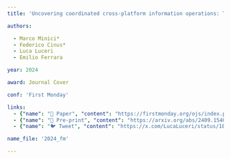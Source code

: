 ```yaml
---
title: 'Uncovering coordinated cross-platform information operations: Threatening the integrity of the 2024 U.S. presidential election'

authors:

  - Marco Minici*
  - Federico Cinus*
  - Luca Luceri
  - Emilio Ferrara

year: 2024

award: Journal Cover

conf: 'First Monday'

links:
  - {"name": "📜 Paper", "content": "https://firstmonday.org/ojs/index.php/fm/article/view/13831/11712"}
  - {"name": "📄 Pre-print", "content": "https://arxiv.org/abs/2409.15402"}
  - {"name": "🐦 Tweet", "content": "https://x.com/LucaLuceri/status/1838649074805019088"}

name_file: '2024_fm'

---
```



